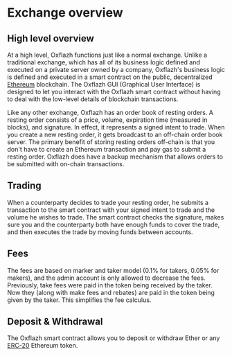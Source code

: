 # Exchange overview

## High level overview

At a high level, Oxflazh functions just like a normal exchange. Unlike a traditional exchange, which has all of its business logic defined and executed on a private server owned by a company, Oxflazh's business logic is defined and executed in a smart contract on the public, decentralized [Ethereum](https://ethereum.org) blockchain. The Oxflazh GUI (Graphical User Interface) is designed to let you interact with the Oxflazh smart contract without having to deal with the low-level details of blockchain transactions.

Like any other exchange, Oxflazh has an order book of resting orders. A resting order consists of a price, volume, expiration time (measured in blocks), and signature. In effect, it represents a signed intent to trade. When you create a new resting order, it gets broadcast to an off-chain order book server. The primary benefit of storing resting orders off-chain is that you don't have to create an Ethereum transaction and pay gas to submit a resting order. Oxflazh does have a backup mechanism that allows orders to be submitted with on-chain transactions.

## Trading

When a counterparty decides to trade your resting order, he submits a transaction to the smart contract with your signed intent to trade and the volume he wishes to trade. The smart contract checks the signature, makes sure you and the counterparty both have enough funds to cover the trade, and then executes the trade by moving funds between accounts.

## Fees

The fees are based on marker and taker model (0.1% for takers, 0.05% for makers), and the admin account is only allowed to decrease the fees.
Previously, take fees were paid in the token being received by the taker. Now they (along with make fees and rebates) are paid in the token being given by the taker. This simplifies the fee calculus.


## Deposit & Withdrawal

The Oxflazh smart contract allows you to deposit or withdraw Ether or any [ERC-20](https://github.com/ethereum/EIPs/issues/20) Ethereum token.